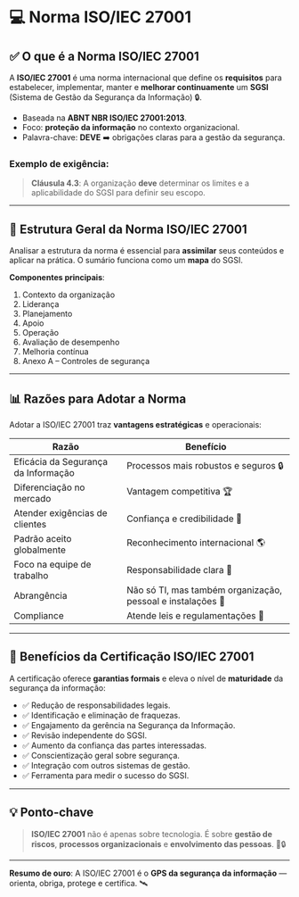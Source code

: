# &#x1F4BB; Norma ISO/IEC 27001 

## ✅ O que é a Norma ISO/IEC 27001

A **ISO/IEC 27001** é uma norma internacional que define os **requisitos** para estabelecer, implementar, manter e **melhorar continuamente** um **SGSI** (Sistema de Gestão da Segurança da Informação) &#x1F512;.

- Baseada na **ABNT NBR ISO/IEC 27001:2013**.
- Foco: **proteção da informação** no contexto organizacional.
- Palavra-chave: **DEVE** ➡️ obrigações claras para a gestão da segurança.

### Exemplo de exigência:
> **Cláusula 4.3**: A organização **deve** determinar os limites e a aplicabilidade do SGSI para definir seu escopo.

---

## &#x1F4C4; Estrutura Geral da Norma ISO/IEC 27001

Analisar a estrutura da norma é essencial para **assimilar** seus conteúdos e aplicar na prática. O sumário funciona como um **mapa** do SGSI.

**Componentes principais**:

1. Contexto da organização
2. Liderança
3. Planejamento
4. Apoio
5. Operação
6. Avaliação de desempenho
7. Melhoria contínua
8. Anexo A – Controles de segurança

---

## &#x1F4CA; Razões para Adotar a Norma

Adotar a ISO/IEC 27001 traz **vantagens estratégicas** e operacionais:

| Razão | Benefício |
| ------ | --------- |
| Eficácia da Segurança da Informação | Processos mais robustos e seguros &#x1F512; |
| Diferenciação no mercado | Vantagem competitiva &#x1F3C6; |
| Atender exigências de clientes | Confiança e credibilidade &#x1F91D; |
| Padrão aceito globalmente | Reconhecimento internacional &#x1F30E; |
| Foco na equipe de trabalho | Responsabilidade clara &#x1F464; |
| Abrangência | Não só TI, mas também organização, pessoal e instalações &#x1F3E2; |
| Compliance | Atende leis e regulamentações &#x1F4D6; |

---

## &#x1F91D; Benefícios da Certificação ISO/IEC 27001

A certificação oferece **garantias formais** e eleva o nível de **maturidade** da segurança da informação:

- ✅ Redução de responsabilidades legais.
- ✅ Identificação e eliminação de fraquezas.
- ✅ Engajamento da gerência na Segurança da Informação.
- ✅ Revisão independente do SGSI.
- ✅ Aumento da confiança das partes interessadas.
- ✅ Conscientização geral sobre segurança.
- ✅ Integração com outros sistemas de gestão.
- ✅ Ferramenta para medir o sucesso do SGSI.

---

## &#x1F4A1; Ponto-chave

> **ISO/IEC 27001** não é apenas sobre tecnologia. É sobre **gestão de riscos**, **processos organizacionais** e **envolvimento das pessoas**. &#x1F464;&#x1F512;

---

**Resumo de ouro**: A ISO/IEC 27001 é o **GPS da segurança da informação** — orienta, obriga, protege e certifica. &#x1F6F0;


